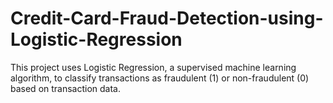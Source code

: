 # Credit-Card-Fraud-Detection-using-Logistic-Regression
This project uses Logistic Regression, a supervised machine learning algorithm, to classify transactions as fraudulent (1) or non-fraudulent (0) based on transaction data.
